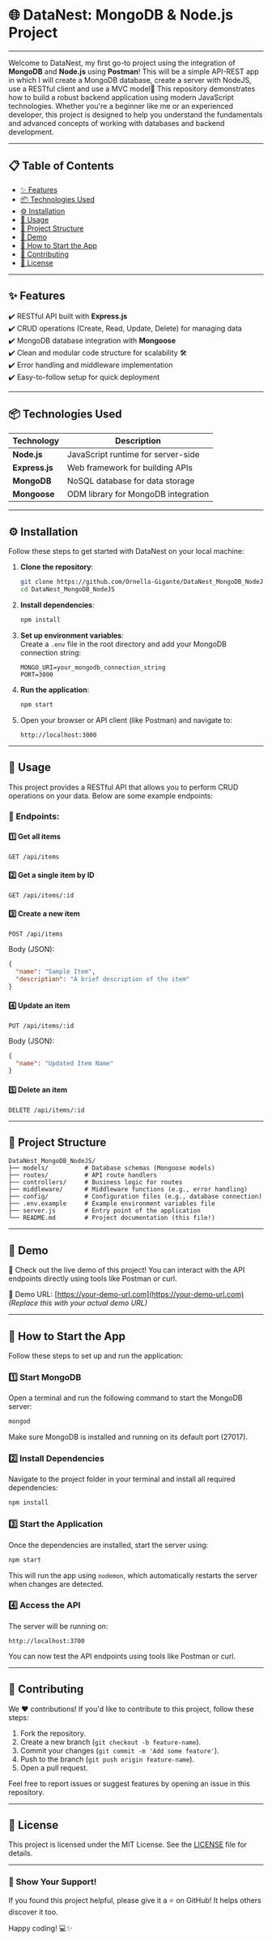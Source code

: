 # 🌐 DataNest: MongoDB & Node.js Project
---

Welcome to DataNest, my first go-to project using the integration of **MongoDB** and **Node.js** using **Postman**! This will be a simple API-REST app in which I will create a MongoDB database, create a server with NodeJS, use a RESTful client and use a MVC model🚀 This repository demonstrates how to build a robust backend application using modern JavaScript technologies. Whether you're a beginner like me or an experienced developer, this project is designed to help you understand the fundamentals and advanced concepts of working with databases and backend development.

---

## 📋 Table of Contents
- [✨ Features](#-features)
- [📦 Technologies Used](#-technologies-used)
- [⚙️ Installation](#️-installation)
- [🚀 Usage](#-usage)
- [📂 Project Structure](#-project-structure)
- [🎥 Demo](#-demo)
- [🏁 How to Start the App](#-how-to-start-the-app)
- [🤝 Contributing](#-contributing)
- [📄 License](#-license)

---

## ✨ Features

✔️ RESTful API built with **Express.js**  
✔️ CRUD operations (Create, Read, Update, Delete) for managing data  
✔️ MongoDB database integration with **Mongoose**  
✔️ Clean and modular code structure for scalability 🛠️  
✔️ Error handling and middleware implementation  
✔️ Easy-to-follow setup for quick deployment  

---

## 📦 Technologies Used

| Technology      | Description                          |
|------------------|--------------------------------------|
| **Node.js**     | JavaScript runtime for server-side   |
| **Express.js**  | Web framework for building APIs      |
| **MongoDB**     | NoSQL database for data storage      |
| **Mongoose**    | ODM library for MongoDB integration  |

---

## ⚙️ Installation

Follow these steps to get started with DataNest on your local machine:

1. **Clone the repository**:
   ```bash
   git clone https://github.com/Ornella-Gigante/DataNest_MongoDB_NodeJS.git
   cd DataNest_MongoDB_NodeJS
   ```

2. **Install dependencies**:
   ```bash
   npm install
   ```

3. **Set up environment variables**:  
   Create a `.env` file in the root directory and add your MongoDB connection string:
   ```env
   MONGO_URI=your_mongodb_connection_string
   PORT=3000
   ```

4. **Run the application**:
   ```bash
   npm start
   ```

5. Open your browser or API client (like Postman) and navigate to:
   ```
   http://localhost:3000
   ```

---

## 🚀 Usage

This project provides a RESTful API that allows you to perform CRUD operations on your data. Below are some example endpoints:

### 📌 Endpoints:

#### 1️⃣ **Get all items**
```http
GET /api/items
```

#### 2️⃣ **Get a single item by ID**
```http
GET /api/items/:id
```

#### 3️⃣ **Create a new item**
```http
POST /api/items
```
Body (JSON):
```json
{
  "name": "Sample Item",
  "description": "A brief description of the item"
}
```

#### 4️⃣ **Update an item**
```http
PUT /api/items/:id
```
Body (JSON):
```json
{
  "name": "Updated Item Name"
}
```

#### 5️⃣ **Delete an item**
```http
DELETE /api/items/:id
```

---

## 📂 Project Structure

```plaintext
DataNest_MongoDB_NodeJS/
├── models/          # Database schemas (Mongoose models)
├── routes/          # API route handlers
├── controllers/     # Business logic for routes
├── middleware/      # Middleware functions (e.g., error handling)
├── config/          # Configuration files (e.g., database connection)
├── .env.example     # Example environment variables file
├── server.js        # Entry point of the application
└── README.md        # Project documentation (this file!)
```

---

## 🎥 Demo

🎉 Check out the live demo of this project! You can interact with the API endpoints directly using tools like Postman or curl.

🚀 Demo URL: [https://your-demo-url.com](https://your-demo-url.com) *(Replace this with your actual demo URL)*

---

## 🏁 How to Start the App

Follow these steps to set up and run the application:

### 1️⃣ Start MongoDB  
Open a terminal and run the following command to start the MongoDB server:
```bash
mongod
```
Make sure MongoDB is installed and running on its default port (27017).

### 2️⃣ Install Dependencies  
Navigate to the project folder in your terminal and install all required dependencies:
```bash
npm install
```

### 3️⃣ Start the Application  
Once the dependencies are installed, start the server using:
```bash
npm start
```
This will run the app using `nodemon`, which automatically restarts the server when changes are detected.

### 4️⃣ Access the API  
The server will be running on:
```
http://localhost:3700
```
You can now test the API endpoints using tools like Postman or curl.

---

## 🤝 Contributing

We ❤️ contributions! If you'd like to contribute to this project, follow these steps:

1. Fork the repository.
2. Create a new branch (`git checkout -b feature-name`).
3. Commit your changes (`git commit -m 'Add some feature'`).
4. Push to the branch (`git push origin feature-name`).
5. Open a pull request.

Feel free to report issues or suggest features by opening an issue in this repository.

---

## 📄 License

This project is licensed under the MIT License. See the [LICENSE](LICENSE) file for details.

---

### 🌟 Show Your Support!

If you found this project helpful, please give it a ⭐ on GitHub! It helps others discover it too.

Happy coding! 💻✨


